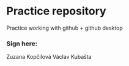 # Practice repository
Practice working with github + github desktop


### Sign here:
Zuzana Kopčilová
Václav Kubašta